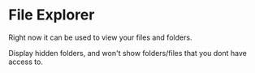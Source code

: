 # File Explorer

Right now it can be used to view your files and folders.

Display hidden folders, and won't show folders/files that you dont have access to. 
